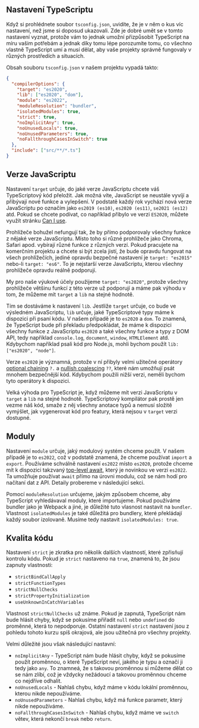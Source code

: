 ## Nastavení TypeScriptu

Když si prohlédnete soubor `tsconfig.json`, uvidíte, že je v něm o kus víc nastavení, než jsme si doposud ukazovali. Zde je dobré umět se v tomto nastavení vyznat, protože vám to jednak umožní přizpůsobit TypeScript na míru vašim potřebám a jednak díky tomu lépe porozumíte tomu, co všechno vlastně TypeScript umí a musí dělat, aby vaše projekty správně fungovaly v různých prostředích a situacích.

Obsah souboru `tsconfig.json` v našem projektu vypadá takto:

```json
{
  "compilerOptions": {
    "target": "es2020",
    "lib": ["es2020", "dom"],
    "module": "es2022",
    "moduleResolution": "bundler",
    "isolatedModules": true,
    "strict": true,
    "noImplicitAny": true,
    "noUnusedLocals": true,
    "noUnusedParameters": true,
    "noFallthroughCasesInSwitch": true
  },
  "include": ["src/**/*.ts"]
}
```

## Verze JavaScriptu

Nastavení `target` určuje, do jaké verze JavaScriptu chcete váš TypeScriptový kód přeložit. Jak možná víte, JavaScript se neustále vyvíjí a přibývají nové funkce a vylepšení. V podstatě každý rok vychází nová verze JavaScriptu po označím jako `es2019 (es10)`, `es2020 (es11)`, `se2021 (es12)` atd. Pokud se chcete podívat, co například přibylo ve verzi `ES2020`, můžete využít stránku [Can I use](https://caniuse.com/?search=es2019).

Prohlížeče bohužel nefungují tak, že by přímo podporovaly všechny funkce z nějaké verze JavaScriptu. Místo toho si různé prohlížeče jako Chroma, Safari apod. vybírají různé funkce z různých verzí. Pokud pracujete na komerčním projektu a chcete si být zcela jistí, že bude opravdu fungovat na všech prohlížečích, jediné opravdu bezpečné nastavení je `target: "es2015"` nebo-li `target: "es6"`. To je nejstarší verze JavaScriptu, kterou všechny prohlížeče opravdu reálně podporují.

My pro naše výukové účely použijeme `target: "es2020"`, protože všechny prohlížeče většinu funkcí z této verze už podporují a máme pak výhodu v tom, že můžeme mít `target` a `lib` na stejné hodnotě.

Tím se dostáváme k nastavení `lib`. Jestliže `target` určuje, co bude ve výsledném JavaScriptu, `lib` určuje, jaké TypeScriptové typy máme k dispozici při psaní kódu. V našem případě je to `es2020` a `dom`. To znamená, že TypeScript bude při překladu předpokládat, že máme k dispozici všechny funkce z JavaScriptu `es2020` a také všechny funkce a typy z DOM API, tedy například `console.log`, `document`, `window`, `HTMLElement` atd. Kdybychom například psali kód pro Node.js, mohli bychom použít `lib: ["es2020", "node"]`.

Verze `es2020` je významná, protože v ní přibyly velmi užitečné operátory [optional chaining](https://developer.mozilla.org/en-US/docs/Web/JavaScript/Reference/Operators/Optional_chaining) `?.` a [nullish coalescing](https://developer.mozilla.org/en-US/docs/Web/JavaScript/Reference/Operators/Nullish_coalescing_operator) `??`, které nám umožňují psát mnohem bezpečnější kód. Kdybychom použili nižší verzi, neměli bychom tyto operátory k dispozici.

Velká výhoda pro TypeScript je, když můžeme mít verzi JavaScriptu v `target` a `lib` na stejné hodnotě. TypeScriptový kompilátor pak prostě jen vezme náš kód, smaže z něj všechny anotace typů a nemusí složitě vymýšlet, jak vygenerovat kód pro featury, která nejsou v `target` verzi dostupné.

## Moduly

Nastavení `module` určuje, jaký modulový systém chceme použít. V našem případě je to `es2022`, což v podstatě znamená, že chceme používat `import` a `export`. Používáme schválně nastavení `es2022` místo `es2020`, protože chceme mít k dispozici takzvaný [top-level await](https://v8.dev/features/top-level-await), který je novinkou ve verzi `es2022`. Ta umožňuje používat `await` přímo na úrovni modulu, což se nám hodí pro načítaní dat z API. Detaily probereme v následující sekci.

Pomocí `moduleResolution` určujeme, jakým způsobem chceme, aby TypeScript vyhledávaval moduly, které importujeme. Pokud používáme bundler jako je Webpack a jiné, je důležité tuto vlasnost nastavit na `bundler`. Vlastnost `isolatedModules` je také důležitá pro bundlery, které překládají každý soubor izolovaně. Musíme tedy nastavit `isolatedModules: true`.

## Kvalita kódu

Nastavení `strict` je zkratka pro několik dalších vlastností, které zpřisňují kontrolu kódu. Pokud je `strict` nastaveno na `true`, znamená to, že jsou zapnuty vlastnosti:

- `strictBindCallApply`
- `strictFunctionTypes`
- `strictNullChecks`
- `strictPropertyInitialization`
- `useUnknownInCatchVariables`

Vlastnost `strictNullChecks` už známe. Pokud je zapnutá, TypeScript nám bude hlásit chyby, když se pokusíme přiřadit `null` nebo `undefined` do proměnné, která to nepodporuje. Ostatní nastavení `strict` nastavení jsou z pohledu tohoto kurzu spíš okrajová, ale jsou užitečná pro všechny projekty.

Velmi důležité jsou však následující nastavní:

- `noImplicitAny` - TypeScript nám bude hlásit chyby, když se pokusíme použít proměnnou, o které TypeScript neví, jakého je typu a označí ji tedy jako `any`. To znamneá, že s takovou proměnnou si můžeme dělat co se nám zlíbí, což je vždycky nežádoucí a takovou proměnnou chceme co nejdříve odhalit.
- `noUnusedLocals` - Nahlaš chybu, když máme v kódu lokální proměnnou, kterou nikde nepoužíváme.
- `noUnusedParameters` - Nahlaš chybu, když má funkce parametr, který nikde nepoužíváme.
- `noFallthroughCasesInSwitch` - Nahlaš chybu, když máme ve `switch` větev, která nekončí `break` nebo `return`.
